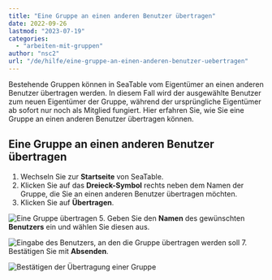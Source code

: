 ```yaml
---
title: "Eine Gruppe an einen anderen Benutzer übertragen"
date: 2022-09-26
lastmod: "2023-07-19"
categories: 
  - "arbeiten-mit-gruppen"
author: "nsc2"
url: "/de/hilfe/eine-gruppe-an-einen-anderen-benutzer-uebertragen"
---
```


Bestehende Gruppen können in SeaTable vom Eigentümer an einen anderen Benutzer übertragen werden. In diesem Fall wird der ausgewählte Benutzer zum neuen Eigentümer der Gruppe, während der ursprüngliche Eigentümer ab sofort nur noch als Mitglied fungiert. Hier erfahren Sie, wie Sie eine Gruppe an einen anderen Benutzer übertragen können.

## Eine Gruppe an einen anderen Benutzer übertragen

1. Wechseln Sie zur **Startseite** von SeaTable.
2. Klicken Sie auf das **Dreieck-Symbol** rechts neben dem Namen der Gruppe, die Sie an einen anderen Benutzer übertragen möchten.
3. Klicken Sie auf **Übertragen**.

![Eine Gruppe übertragen](https://seatable.io/wp-content/uploads/2022/09/transfer-group.jpg)
5. Geben Sie den **Namen** des gewünschten **Benutzers** ein und wählen Sie diesen aus.

![Eingabe des Benutzers, an den die Gruppe übertragen werden soll](https://seatable.io/wp-content/uploads/2022/09/type-name-to-transfer-group-to.png)
7. Bestätigen Sie mit **Absenden**.

![Bestätigen der Übertragung einer Gruppe](https://seatable.io/wp-content/uploads/2022/09/confirm-transfer-to-group.jpg)
